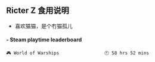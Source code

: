 ## Ricter Z 食用说明
- 喜欢猫猫，是个冇猫孤儿

<!-- steam-box start -->
#### - Steam playtime leaderboard
```text
🎮 World of Warships                 🕘 58 hrs 52 mins
```
<!-- Powered by https://github.com/YouEclipse/steam-box . -->
<!-- steam-box end -->

